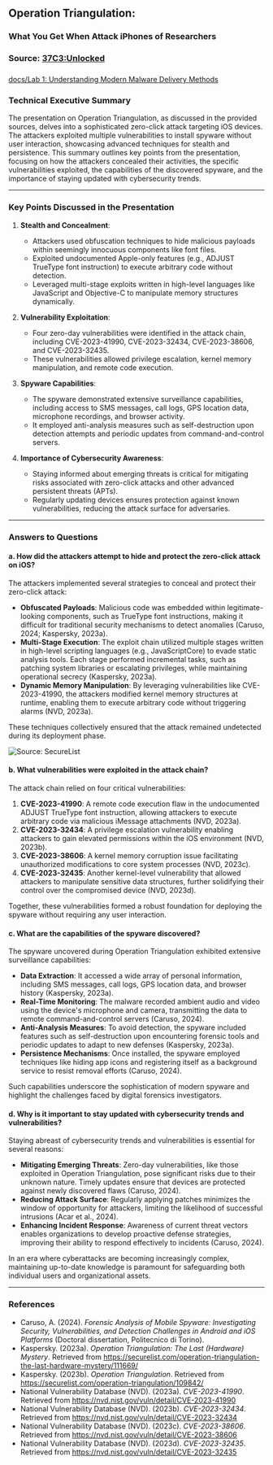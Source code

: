 ##  Operation Triangulation: 
### What You Get When Attack iPhones of Researchers 

### Source: [37C3:Unlocked](https://media.ccc.de/v/37c3-11859-operation_triangulation_what_you_get_when_attack_iphones_of_researchers#t=899) 

### 
[docs/Lab 1: Understanding Modern Malware Delivery Methods](https://github.com/blackTieV2/ZEIT8025-2025/blob/451acc6ce05c742d4734929fbf17fdddc4f37b11/2.%20Lab/Lab%201%20Understanding%20Modern%20Malware%20Delivery%20Methods.pdf)

### Technical Executive Summary

The presentation on Operation Triangulation, as discussed in the provided sources, delves into a sophisticated zero-click attack targeting iOS devices. The attackers exploited multiple vulnerabilities to install spyware without user interaction, showcasing advanced techniques for stealth and persistence. This summary outlines key points from the presentation, focusing on how the attackers concealed their activities, the specific vulnerabilities exploited, the capabilities of the discovered spyware, and the importance of staying updated with cybersecurity trends.

---

### Key Points Discussed in the Presentation

1. **Stealth and Concealment**:
   - Attackers used obfuscation techniques to hide malicious payloads within seemingly innocuous components like font files.
   - Exploited undocumented Apple-only features (e.g., ADJUST TrueType font instruction) to execute arbitrary code without detection.
   - Leveraged multi-stage exploits written in high-level languages like JavaScript and Objective-C to manipulate memory structures dynamically.

2. **Vulnerability Exploitation**:
   - Four zero-day vulnerabilities were identified in the attack chain, including CVE-2023-41990, CVE-2023-32434, CVE-2023-38606, and CVE-2023-32435.
   - These vulnerabilities allowed privilege escalation, kernel memory manipulation, and remote code execution.

3. **Spyware Capabilities**:
   - The spyware demonstrated extensive surveillance capabilities, including access to SMS messages, call logs, GPS location data, microphone recordings, and browser activity.
   - It employed anti-analysis measures such as self-destruction upon detection attempts and periodic updates from command-and-control servers.

4. **Importance of Cybersecurity Awareness**:
   - Staying informed about emerging threats is critical for mitigating risks associated with zero-click attacks and other advanced persistent threats (APTs).
   - Regularly updating devices ensures protection against known vulnerabilities, reducing the attack surface for adversaries.

---

### Answers to Questions

#### a. How did the attackers attempt to hide and protect the zero-click attack on iOS?

The attackers implemented several strategies to conceal and protect their zero-click attack:

- **Obfuscated Payloads**: Malicious code was embedded within legitimate-looking components, such as TrueType font instructions, making it difficult for traditional security mechanisms to detect anomalies (Caruso, 2024; Kaspersky, 2023a).
- **Multi-Stage Execution**: The exploit chain utilized multiple stages written in high-level scripting languages (e.g., JavaScriptCore) to evade static analysis tools. Each stage performed incremental tasks, such as patching system libraries or escalating privileges, while maintaining operational secrecy (Kaspersky, 2023a).
- **Dynamic Memory Manipulation**: By leveraging vulnerabilities like CVE-2023-41990, the attackers modified kernel memory structures at runtime, enabling them to execute arbitrary code without triggering alarms (NVD, 2023a).

These techniques collectively ensured that the attack remained undetected during its deployment phase.

![Source: SecureList](https://media.kasperskycontenthub.com/wp-content/uploads/sites/43/2023/12/25130925/trng_final_mystery_en_01.png)

#### b. What vulnerabilities were exploited in the attack chain?

The attack chain relied on four critical vulnerabilities:

1. **CVE-2023-41990**: A remote code execution flaw in the undocumented ADJUST TrueType font instruction, allowing attackers to execute arbitrary code via malicious iMessage attachments (NVD, 2023a).
2. **CVE-2023-32434**: A privilege escalation vulnerability enabling attackers to gain elevated permissions within the iOS environment (NVD, 2023b).
3. **CVE-2023-38606**: A kernel memory corruption issue facilitating unauthorized modifications to core system processes (NVD, 2023c).
4. **CVE-2023-32435**: Another kernel-level vulnerability that allowed attackers to manipulate sensitive data structures, further solidifying their control over the compromised device (NVD, 2023d).

Together, these vulnerabilities formed a robust foundation for deploying the spyware without requiring any user interaction.

#### c. What are the capabilities of the spyware discovered?

The spyware uncovered during Operation Triangulation exhibited extensive surveillance capabilities:

- **Data Extraction**: It accessed a wide array of personal information, including SMS messages, call logs, GPS location data, and browser history (Kaspersky, 2023a).
- **Real-Time Monitoring**: The malware recorded ambient audio and video using the device's microphone and camera, transmitting the data to remote command-and-control servers (Caruso, 2024).
- **Anti-Analysis Measures**: To avoid detection, the spyware included features such as self-destruction upon encountering forensic tools and periodic updates to adapt to new defenses (Kaspersky, 2023a).
- **Persistence Mechanisms**: Once installed, the spyware employed techniques like hiding app icons and registering itself as a background service to resist removal efforts (Caruso, 2024).

Such capabilities underscore the sophistication of modern spyware and highlight the challenges faced by digital forensics investigators.

#### d. Why is it important to stay updated with cybersecurity trends and vulnerabilities?

Staying abreast of cybersecurity trends and vulnerabilities is essential for several reasons:

- **Mitigating Emerging Threats**: Zero-day vulnerabilities, like those exploited in Operation Triangulation, pose significant risks due to their unknown nature. Timely updates ensure that devices are protected against newly discovered flaws (Caruso, 2024).
- **Reducing Attack Surface**: Regularly applying patches minimizes the window of opportunity for attackers, limiting the likelihood of successful intrusions (Acar et al., 2024).
- **Enhancing Incident Response**: Awareness of current threat vectors enables organizations to develop proactive defense strategies, improving their ability to respond effectively to incidents (Caruso, 2024).

In an era where cyberattacks are becoming increasingly complex, maintaining up-to-date knowledge is paramount for safeguarding both individual users and organizational assets.

---

### References

- Caruso, A. (2024). *Forensic Analysis of Mobile Spyware: Investigating Security, Vulnerabilities, and Detection Challenges in Android and iOS Platforms* (Doctoral dissertation, Politecnico di Torino).
- Kaspersky. (2023a). *Operation Triangulation: The Last (Hardware) Mystery*. Retrieved from https://securelist.com/operation-triangulation-the-last-hardware-mystery/111669/
- Kaspersky. (2023b). *Operation Triangulation*. Retrieved from https://securelist.com/operation-triangulation/109842/
- National Vulnerability Database (NVD). (2023a). *CVE-2023-41990*. Retrieved from https://nvd.nist.gov/vuln/detail/CVE-2023-41990
- National Vulnerability Database (NVD). (2023b). *CVE-2023-32434*. Retrieved from https://nvd.nist.gov/vuln/detail/CVE-2023-32434
- National Vulnerability Database (NVD). (2023c). *CVE-2023-38606*. Retrieved from https://nvd.nist.gov/vuln/detail/CVE-2023-38606
- National Vulnerability Database (NVD). (2023d). *CVE-2023-32435*. Retrieved from https://nvd.nist.gov/vuln/detail/CVE-2023-32435
